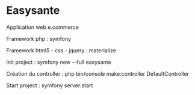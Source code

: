 # Easysante

Application web e.commerce


Framework php : symfony

Framework html5 - css - jquery : materialize


Init project : symfony new --full easysante

Création du controller :  php bin/console make:controller DefaultController

Start project : symfony server:start
